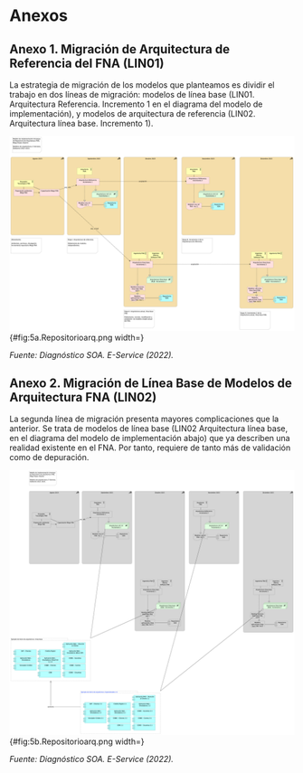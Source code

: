 # Anexos
## Anexo 1. Migración de Arquitectura de Referencia del FNA (LIN01)
La estrategia de migración de los modelos que planteamos es dividir el trabajo en dos líneas de migración: modelos de línea base (LIN01. Arquitectura Referencia. Incremento 1 en el diagrama del modelo de implementación), y modelos de arquitectura de referencia (LIN02. Arquitectura línea base. Incremento 1). 

![Migración de modelos de arquitectura de referencia E-Service, Archimate 3.0 al repositorio Mega Hopex del FNA](images/5a.Repositorioarq.png){#fig:5a.Repositorioarq.png width=}

_Fuente: Diagnóstico SOA. E-Service (2022)._

## Anexo 2. Migración de Línea Base de Modelos de Arquitectura FNA (LIN02)
La segunda línea de migración presenta mayores complicaciones que la anterior. Se trata de modelos de línea base (LIN02 Arquitectura línea base, en el diagrama del modelo de implementación abajo) que ya describen una realidad existente en el FNA. Por tanto, requiere de tanto más de validación como de depuración.

![Migración de modelos de arquitectura de línea base E-Service, Archimate 3.0 al repositorio Mega Hopex del FNA](images/5b.Repositorioarq.png){#fig:5b.Repositorioarq.png width=}

_Fuente: Diagnóstico SOA. E-Service (2022)._

<br>
